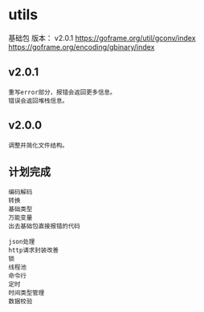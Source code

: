 # utils
基础包
版本： v2.0.1
https://goframe.org/util/gconv/index
https://goframe.org/encoding/gbinary/index

## v2.0.1
    重写error部分，报错会返回更多信息。
    错误会返回堆栈信息。


## v2.0.0
    调整并简化文件结构。



## 计划完成
    编码解码
    转换
    基础类型
    万能变量
    出去基础包直接报错的代码
    
    json处理
    http请求封装改善
    锁
    线程池
    命令行
    定时
    时间类型管理
    数据校验
    